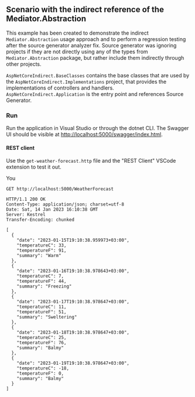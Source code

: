 ## Scenario with the indirect reference of the Mediator.Abstraction

This example has been created to demonstrate the indirect `Mediator.Abstraction` usage approach and
to perform a regression testing after the source generator analyzer fix.
Source generator was ignoring projects if they are not directly using any of the types from `Mediator.Abstraction` package,
but rather include them indirectly through other projects.

`AspNetCoreIndirect.BaseClasses` contains the base classes that are used by the `AspNetCoreIndirect.Implementations`
project, that provides the implementations of controllers and handlers. `AspNetCoreIndirect.Application` is the entry point
and references Source Generator.

### Run

Run the application in Visual Studio or through the dotnet CLI.
The Swagger UI should be visible at [http://localhost:5000/swagger/index.html](http://localhost:5000/swagger/index.html).

#### REST client

Use the `get-weather-forecast.http` file and the "REST Client" VSCode extension to test it out.

You

```http
GET http://localhost:5000/WeatherForecast

HTTP/1.1 200 OK
Content-Type: application/json; charset=utf-8
Date: Sat, 14 Jan 2023 16:10:38 GMT
Server: Kestrel
Transfer-Encoding: chunked

[
  {
    "date": "2023-01-15T19:10:38.959973+03:00",
    "temperatureC": 33,
    "temperatureF": 91,
    "summary": "Warm"
  },
  {
    "date": "2023-01-16T19:10:38.978643+03:00",
    "temperatureC": 7,
    "temperatureF": 44,
    "summary": "Freezing"
  },
  {
    "date": "2023-01-17T19:10:38.978647+03:00",
    "temperatureC": 11,
    "temperatureF": 51,
    "summary": "Sweltering"
  },
  {
    "date": "2023-01-18T19:10:38.978647+03:00",
    "temperatureC": 25,
    "temperatureF": 76,
    "summary": "Balmy"
  },
  {
    "date": "2023-01-19T19:10:38.978647+03:00",
    "temperatureC": -18,
    "temperatureF": 0,
    "summary": "Balmy"
  }
]
```

